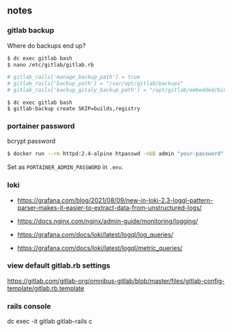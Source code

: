 ## notes

### gitlab backup

Where do backups end up?

```bash
$ dc exec gitlab bash
$ nano /etc/gitlab/gitlab.rb
```

```ruby
# gitlab_rails['manage_backup_path'] = true
# gitlab_rails['backup_path'] = "/var/opt/gitlab/backups"
# gitlab_rails['backup_gitaly_backup_path'] = "/opt/gitlab/embedded/bin/gitaly-backup"
```

```
$ dc exec gitlab bash
$ gitlab-backup create SKIP=builds,registry
```

### portainer password

bcrypt password

```bash
$ docker run --rm httpd:2.4-alpine htpasswd -nbB admin "your-password" | cut -d ":" -f 2
```

Set as `PORTAINER_ADMIN_PASSWORD` in `.env`.

### loki

- https://grafana.com/blog/2021/08/09/new-in-loki-2.3-logql-pattern-parser-makes-it-easier-to-extract-data-from-unstructured-logs/

- https://docs.nginx.com/nginx/admin-guide/monitoring/logging/

- https://grafana.com/docs/loki/latest/logql/log_queries/

- https://grafana.com/docs/loki/latest/logql/metric_queries/

### view default gitlab.rb settings

https://gitlab.com/gitlab-org/omnibus-gitlab/blob/master/files/gitlab-config-template/gitlab.rb.template


### rails console

dc exec -it gitlab gitlab-rails c
